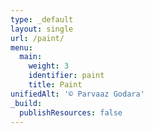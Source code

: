 ```yaml
---
type: _default
layout: single
url: /paint/
menu:
  main:
    weight: 3
    identifier: paint
    title: Paint
unifiedAlt: '© Parvaaz Godara'
_build:
  publishResources: false
---
```

